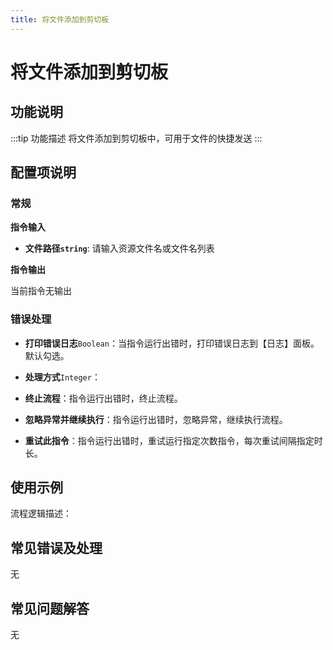 ```yaml
---
title: 将文件添加到剪切板
---
```


# 将文件添加到剪切板

## 功能说明

:::tip 功能描述
将文件添加到剪切板中，可用于文件的快捷发送
:::

## 配置项说明

### 常规

**指令输入**

- **文件路径`string`**: 请输入资源文件名或文件名列表


**指令输出**

当前指令无输出

### 错误处理

- **打印错误日志**`Boolean`：当指令运行出错时，打印错误日志到【日志】面板。默认勾选。

- **处理方式**`Integer`：

 - **终止流程**：指令运行出错时，终止流程。

 - **忽略异常并继续执行**：指令运行出错时，忽略异常，继续执行流程。

 - **重试此指令**：指令运行出错时，重试运行指定次数指令，每次重试间隔指定时长。

## 使用示例

流程逻辑描述：

## 常见错误及处理

无

## 常见问题解答

无

